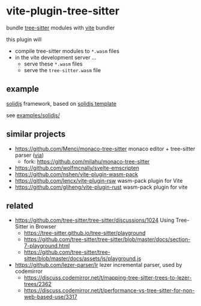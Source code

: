 # vite-plugin-tree-sitter

bundle [tree-sitter](https://github.com/tree-sitter/tree-sitter/tree/master/lib/binding_web) modules
with [vite](https://github.com/vitejs/vite) bundler

this plugin will

* compile tree-sitter modules to `*.wasm` files
* in the vite development server ...
  * serve these `*.wasm` files
  * serve the `tree-sitter.wasm` file

## example

[solidjs](https://github.com/solidjs/solid) framework,
based on [solidjs template](https://github.com/solidjs/templates/tree/master/js)

see [examples/solidjs/](examples/solidjs/)

## similar projects

* https://github.com/Menci/monaco-tree-sitter monaco editor + tree-sitter parser ([via](https://github.com/EvgeniyPeshkov/syntax-highlighter/issues/46))
  * fork: https://github.com/milahu/monaco-tree-sitter
* https://github.com/wolfmcnally/svelte-emscripten
* https://github.com/nshen/vite-plugin-wasm-pack
* https://github.com/lencx/vite-plugin-rsw wasm-pack plugin for Vite
* https://github.com/gliheng/vite-plugin-rust wasm-pack plugin for vite

## related

* https://github.com/tree-sitter/tree-sitter/discussions/1024 Using Tree-Sitter in Browser
  * https://tree-sitter.github.io/tree-sitter/playground
  * https://github.com/tree-sitter/tree-sitter/blob/master/docs/section-7-playground.html
  * https://github.com/tree-sitter/tree-sitter/blob/master/docs/assets/js/playground.js
* https://github.com/lezer-parser/lr lezer incremental parser, used by codemirror
  * https://discuss.codemirror.net/t/mapping-tree-sitter-trees-to-lezer-trees/2362
  * https://discuss.codemirror.net/t/performance-vs-tree-sitter-for-non-web-based-use/3317
